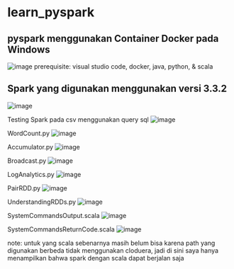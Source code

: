 # learn_pyspark

## pyspark menggunakan Container Docker pada Windows

![image](https://user-images.githubusercontent.com/86558365/226426668-52d368d2-e9c0-4c29-bf01-981631c59206.png)
prerequisite: visual studio code, docker, java, python, & scala

## Spark yang digunakan menggunakan versi 3.3.2
![image](https://user-images.githubusercontent.com/86558365/226427212-96722360-87a3-4917-bac0-27408ba197ea.png)

Testing Spark pada csv menggunakan query sql
![image](https://user-images.githubusercontent.com/86558365/226431557-f78095f3-a57b-4a61-a500-c5bc4123d5f2.png)

WordCount.py
![image](https://user-images.githubusercontent.com/86558365/226431191-bca98977-d527-4518-aa2d-c482cff4603a.png)

Accumulator.py
![image](https://user-images.githubusercontent.com/86558365/226427452-5841e41e-1a4e-4c96-a859-0f2ba24c99f7.png)

Broadcast.py
![image](https://user-images.githubusercontent.com/86558365/226427613-24dbc57b-d4a3-48a2-9ec4-f4604fcda551.png)

LogAnalytics.py
![image](https://user-images.githubusercontent.com/86558365/226430578-f8016b5a-c000-4c3f-ab2c-967cbe99a351.png)

PairRDD.py
![image](https://user-images.githubusercontent.com/86558365/226430857-ce6d6a70-df0e-4296-9d41-f52cf49b53af.png)

UnderstandingRDDs.py
![image](https://user-images.githubusercontent.com/86558365/226431013-b36574eb-9145-4859-a0c4-147138348ea2.png)


SystemCommandsOutput.scala
![image](https://user-images.githubusercontent.com/86558365/226498657-5c09654d-607a-4b1e-bf9c-6acf614e48b9.png)

SystemCommandsReturnCode.scala
![image](https://user-images.githubusercontent.com/86558365/226498734-4ebc1fc7-9957-44fe-aeee-45be3429cc36.png)

note: untuk yang scala sebenarnya masih belum bisa karena path yang digunakan berbeda tidak menggunakan cloduera, jadi di sini saya hanya menampilkan bahwa spark dengan scala dapat berjalan saja
